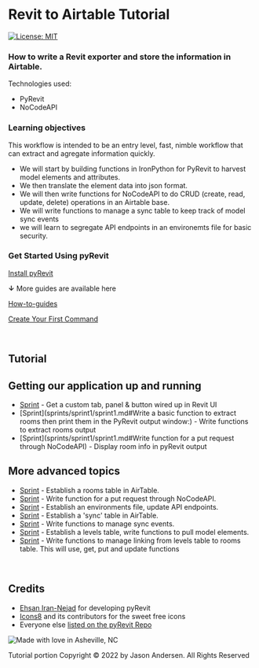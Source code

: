 # Revit to Airtable Tutorial

[![License: MIT](https://img.shields.io/badge/License-MIT-yellow.svg)](https://opensource.org/licenses/MIT)
&nbsp;

### How to write a Revit exporter and store the information in Airtable.
Technologies used:
 - PyRevit
 - NoCodeAPI

### Learning objectives
 This workflow is intended to be an entry level, fast, nimble workflow that can extract and agregate information quickly.
 - We will start by building functions in IronPython for PyRevit to harvest model elements and attributes.
 - We then translate the element data into json format. 
 - We will then write functions for NoCodeAPI to do CRUD (create, read, update, delete) operations in an Airtable base.
 - We will write functions to manage a sync table to keep track of model sync events 
 - we will learn to segregate API endpoints in an environemts file for basic security. 

### Get Started Using pyRevit

[Install pyRevit](https://www.notion.so/Install-pyRevit-98ca4359920a42c3af5c12a7c99a196d)

**↓** More guides are available here

[How-to-guides](https://www.notion.so/HOW-TO-Guides-dc20e0e227b74d9bbc775699904152cb)

[Create Your First Command](https://www.notion.so/Create-Your-First-Command-2509b43e28bd498fba937f5c1be7f485)

&nbsp;

## Tutorial
## Getting our application up and running
- [Sprint](https://github.com/jrandersen/revit_to_airtable/blob/main/sprints/sprint1/sprint1.md#write-a-basic-function-to-extract-rooms-then-print-them-in-the-pyrevit-output-window) - Get a custom tab, panel & button wired up in Revit UI 
- [Sprint](sprints/sprint1/sprint1.md#Write a basic function to extract rooms then print them in the PyRevit output window:) - Write functions to extract rooms output
- [Sprint](sprints/sprint1/sprint1.md#Write function for a put request through NoCodeAPI) - Display room info in pyRevit output

## More advanced topics
- [Sprint](sprints/sprint2.md) - Establish a rooms table in AirTable.
- [Sprint](sprints/sprint2.md) - Write function for a put request through NoCodeAPI. 
- [Sprint](sprints/sprint2.md) - Establish an environments file, update API endpoints.
- [Sprint](sprints/sprint2.md) - Establish a 'sync' table in AirTable.
- [Sprint](sprints/sprint2.md) - Write functions to manage sync events.
- [Sprint](sprints/sprint2.md) - Establish a levels table, write functions to pull model elements.
- [Sprint](sprints/sprint2.md) - Write functions to manage linking from levels table to rooms table. This will use, get, put and update functions

&nbsp;


## Credits
* [Ehsan Iran-Nejad](https://github.com/eirannejad) for developing pyRevit
* [Icons8](https://icons8.com/) and its contributors for the sweet free icons
* Everyone else  [listed on the pyRevit Repo](https://github.com/eirannejad/pyRevit/blob/master/README.md#credits)

![Made with love in Asheville, NC](https://madewithlove.now.sh/us?colorA=%23575757&colorB=%2344cbd5&template=for-the-badge&text=Asheville%2C+NC)

Tutorial portion Copyright © 2022 by Jason Andersen. All Rights Reserved